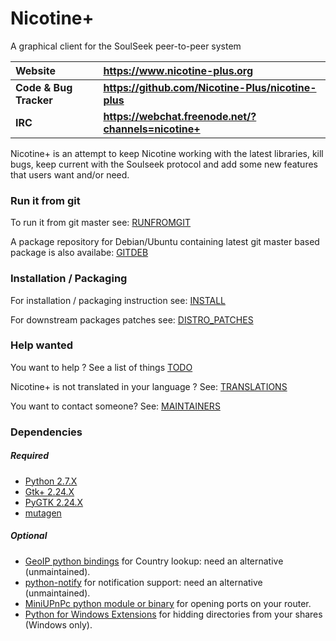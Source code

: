# Nicotine+

A graphical client for the SoulSeek peer-to-peer system

| Website                | https://www.nicotine-plus.org                        |
| :--------------------- | :--------------------------------------------------- |
| **Code & Bug Tracker** | **https://github.com/Nicotine-Plus/nicotine-plus**   |
| **IRC**                | **https://webchat.freenode.net/?channels=nicotine+** |

Nicotine+ is an attempt to keep Nicotine working with the latest libraries,
kill bugs, keep current with the Soulseek protocol
and add some new features that users want and/or need.

### Run it from git

To run it from git master see: [RUNFROMGIT](doc/RUNFROMGIT.md)

A package repository for Debian/Ubuntu containing latest git master based package is also availabe: [GITDEB](doc/GITDEB.md)

### Installation / Packaging

For installation / packaging instruction see: [INSTALL](doc/INSTALL.md)

For downstream packages patches see: [DISTRO_PATCHES](doc/DISTRO_PATCHES.md)

### Help wanted

You want to help ? See a list of things [TODO](doc/TODO.md)

Nicotine+ is not translated in your language ? See: [TRANSLATIONS](doc/TRANSLATIONS.md)

You want to contact someone? See: [MAINTAINERS](AUTHORS.md)

### Dependencies

##### Required

* [Python 2.7.X](https://www.python.org/)
* [Gtk+ 2.24.X](http://www.gtk.org/)
* [PyGTK 2.24.X](http://www.pygtk.org/)
* [mutagen](https://github.com/quodlibet/mutagen)

##### Optional

* [GeoIP python bindings](https://dev.maxmind.com/geoip/legacy/downloadable/) for Country lookup: need an alternative (unmaintained).
* [python-notify](http://www.galago-project.org) for notification support: need an alternative (unmaintained).
* [MiniUPnPc python module or binary](https://miniupnp.tuxfamily.org/) for opening ports on your router.
* [Python for Windows Extensions](https://sourceforge.net/projects/pywin32/) for hidding directories from your shares (Windows only).
